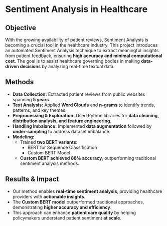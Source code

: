 # **Sentiment Analysis in Healthcare**  

## **Objective**  
With the growing availability of patient reviews, Sentiment Analysis is becoming a crucial tool in the healthcare industry. This project introduces an automated Sentiment Analysis technique to extract meaningful insights from patient feedback, ensuring **high accuracy and minimal computational cost**. The goal is to assist healthcare governing bodies in making **data-driven decisions** by analyzing real-time textual data.  

## **Methods**  
- **Data Collection:** Extracted patient reviews from public websites spanning **5 years**.  
- **Text Analysis:** Applied **Word Clouds** and **n-grams** to identify trends, patterns, and key themes.  
- **Preprocessing & Exploration:** Used Python libraries for **data cleaning, distribution analysis, and feature engineering**.  
- **Handling Imbalance:** Implemented **data augmentation** followed by **under-sampling** to address dataset imbalance.  
- **Modeling:**  
  - Trained **two BERT variants**:  
    - BERT for Sequence Classification  
    - Custom BERT Model  
  - **Custom BERT achieved 88% accuracy**, outperforming traditional sentiment analysis methods.  

## **Results & Impact**  
- Our method enables **real-time sentiment analysis**, providing healthcare providers with **actionable insights**.  
- The **Custom BERT model** outperformed traditional approaches, demonstrating **higher accuracy and efficiency**.  
- This approach can enhance **patient care quality** by helping policymakers understand patient sentiment **at scale**.  
